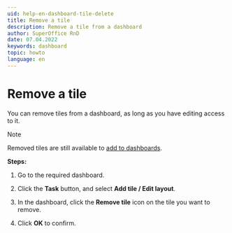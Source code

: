 ```yaml
---
uid: help-en-dashboard-tile-delete
title: Remove a tile
description: Remove a tile from a dashboard
author: SuperOffice RnD
date: 07.04.2022
keywords: dashboard
topic: howto
language: en
---
```


# Remove a tile

You can remove tiles from a dashboard, as long as you have editing access to it.

> [!NOTE]
> Removed tiles are still available to [add to dashboards][1].

**Steps:**

1. Go to the required dashboard.

2. Click the **Task** button, and select **Add tile / Edit layout**.

3. In the dashboard, click the **Remove tile** icon <i class="ph ph-x-circle" aria-hidden="true"></i> on the tile you want to remove.

4. Click **OK** to confirm.

<!-- Referenced links -->
[1]: add-tile.md

<!-- Referenced images -->
